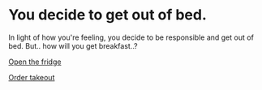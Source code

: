 # You decide to get out of bed.

In light of how you're feeling, you decide to be responsible and get out of bed. But.. how will you get breakfast..?

[Open the fridge](Open-the-fridge/fridge.md)

[Order takeout](Order-takeout/Got-breakfast.md)